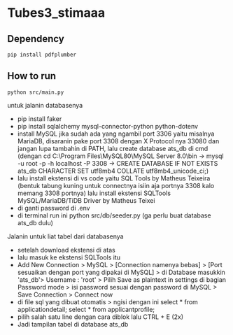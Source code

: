 # Tubes3_stimaaa


## Dependency
```
pip install pdfplumber
```

## How to run
```
python src/main.py
```

untuk jalanin databasenya
- pip install faker
- pip install sqlalchemy mysql-connector-python python-dotenv
- install MySQL jika sudah ada yang ngambil port 3306 yaitu misalnya MariaDB, disaranin pake port 3308 dengan X Protocol nya 33080 dan jangan lupa tambahin di PATH, lalu create database ats_db di cmd (dengan cd C:\Program Files\MySQL80\MySQL Server 8.0\bin -> mysql -u root -p -h localhost -P 3308 -> CREATE DATABASE IF NOT EXISTS ats_db CHARACTER SET utf8mb4 COLLATE utf8mb4_unicode_ci;)
- lalu install ekstensi di vs code yaitu SQL Tools by Matheus Teixeira (bentuk tabung kuning untuk connectnya isiin aja portnya 3308 kalo memang 3308 portnya) lalu install ekstensi SQLTools MySQL/MariaDB/TiDB Driver by Matheus Teixei
- di ganti password di .env
- di terminal run ini
python src/db/seeder.py
(ga perlu buat database ats_db dulu)

Jalanin untuk liat tabel dari databasenya
- setelah download ekstensi di atas
- lalu masuk ke ekstensi SQLTools itu
- Add New Connection > MySQL > [Connection namenya bebas] > [Port sesuaikan dengan port yang dipakai di MySQL] > di Database masukkin 'ats_db'> Username : 'root' > Pilih Save as plaintext in settings di bagian Password mode > isi password sesuai dengan password di MySQL > Save Connection > Connect now
- di file sql yang dibuat otomatis > ngisi dengan ini
select * from applicationdetail;
select * from applicantprofile;
- pilih salah satu line dengan cara diblok lalu CTRL + E (2x)
- Jadi tampilan tabel di database ats_db